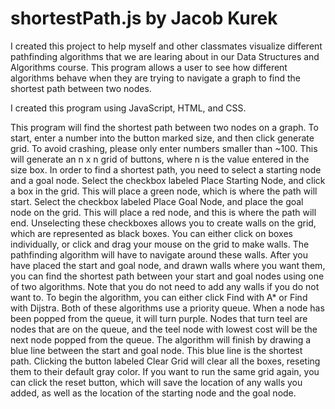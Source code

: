 # shortestPath.js by Jacob Kurek

I created this project to help myself and other classmates visualize different pathfinding algorithms that we are 
learing about in our Data Structures and Algorithms course. This program allows a user to see how different algorithms
behave when they are trying to navigate a graph to find the shortest path between two nodes. 

I created this program using JavaScript, HTML, and CSS. 

This program will find the shortest path between two nodes on a graph. To start, enter a number into the button marked size, and then click generate grid. 
To avoid crashing, please only enter numbers smaller than ~100. This will generate an n x n grid of buttons, where n is the value entered in the size box. 
In order to find a shortest path, you need to select a starting node and a goal node. Select the checkbox labeled Place Starting Node, and click a box in the grid. 
This will place a green node, which is where the path will start.  Select the checkbox labeled Place Goal Node, and place the goal node on the grid. This will place 
a red node, and this is where the path will end. Unselecting these checkboxes allows you to create walls on the grid, which are represented as black boxes. You can either 
click on boxes individually, or click and drag your mouse on the grid to make walls. The pathfinding algorithm will have to navigate around these walls. After you have
placed the start and goal node, and drawn walls where you want them, you can find the shortest path between your start and goal nodes using one of two algorithms. 
Note that you do not need to add any walls if you do not want to. To begin the algorithm, you can either click Find with A* or Find with Dijstra. Both of these algorithms 
use a priority queue. When a node has been popped from the queue, it will turn purple. Nodes that turn teel are nodes that are on the queue, and the teel node with lowest
cost will be the next node popped from the queue. The algorithm will finish by drawing a blue line between the start and goal node. This blue line is the shortest path.
Clicking the button labeled Clear Grid will clear all the boxes, reseting them to their default gray color. If you want to run the same grid again, you can click the reset 
button, which will save the location of any walls you added, as well as the location of the starting node and the goal node. 



